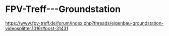 # FPV-Treff---Groundstation
https://www.fpv-treff.de/forum/index.php?threads/eigenbau-groundstation-videosplitter.1016/#post-31431
